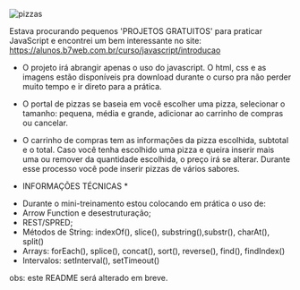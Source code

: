 ![pizzas](https://user-images.githubusercontent.com/59096165/84930296-6ba19500-b0a7-11ea-8269-ecbeb6d9c307.PNG)


Estava procurando pequenos 'PROJETOS GRATUITOS' para praticar JavaScript e encontrei um bem interessante no site: https://alunos.b7web.com.br/curso/javascript/introducao


* O projeto irá abrangir apenas o uso do javascript. O html, css e as imagens estão disponíveis pra download durante o curso pra não perder muito tempo e ir direto para a prática.

* O portal de pizzas se baseia em você escolher uma pizza, selecionar o tamanho: pequena, média e grande, adicionar ao carrinho de compras ou cancelar.

* O carrinho de compras tem as informações da pizza escolhida, subtotal e o total. Caso você tenha escolhido uma pizza e queira inserir mais uma ou remover da quantidade escolhida, o preço irá se alterar. Durante esse processo você pode inserir pizzas de vários sabores.


* INFORMAÇÕES TÉCNICAS *
- Durante o mini-treinamento estou colocando em prática o uso de:
- Arrow Function e desestruturação;
- REST/SPRED;
- Métodos de String: indexOf(), slice(), substring(),substr(), charAt(), split()
- Arrays: forEach(), splice(), concat(), sort(), reverse(), find(), findIndex()
- Intervalos: setInterval(), setTimeout()

obs: este README será alterado em breve.

